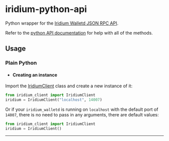 # iridium-python-api

Python wrapper for the [Iridium Walletd JSON RPC API](https://wiki.ird.cash/iridium_walletd_rpc_call "Iridium Wiki").

Refer to the [python API documentation](https://wiki.ird.cash/python_api "Iridium Wiki Python API") for help with all of the methods.

## Usage

### Plain Python

* #### Creating an instance

Import the [IridiumClient](iridium_client.py) class and create a new instance of it:

```py
from iridium_client import IridiumClient
iridium = IridiumClient("localhost", 14007)
```

Or if your `iridium_walletd` is running on `localhost` with the default port of `14007`, there is no need to pass in any arguments, there are default values:

```py
from iridium_client import IridiumClient
iridium = IridiumClient()
```

------

